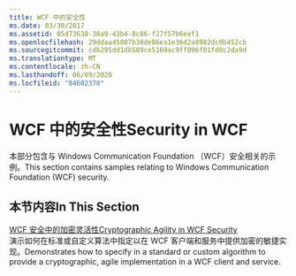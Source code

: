 ```yaml
---
title: WCF 中的安全性
ms.date: 03/30/2017
ms.assetid: 05d73638-30a9-43b4-8c86-f27f57b6eef1
ms.openlocfilehash: 29ddaa45807b30de86ea1e36d2a8982dc0b452cb
ms.sourcegitcommit: cdb295dd1db589ce5169ac9ff096f01fd0c2da9d
ms.translationtype: MT
ms.contentlocale: zh-CN
ms.lasthandoff: 06/09/2020
ms.locfileid: "84602370"
---
```

# <a name="security-in-wcf"></a><span data-ttu-id="75d61-102">WCF 中的安全性</span><span class="sxs-lookup"><span data-stu-id="75d61-102">Security in WCF</span></span>
<span data-ttu-id="75d61-103">本部分包含与 Windows Communication Foundation （WCF）安全相关的示例。</span><span class="sxs-lookup"><span data-stu-id="75d61-103">This section contains samples relating to Windows Communication Foundation (WCF) security.</span></span>  
  
## <a name="in-this-section"></a><span data-ttu-id="75d61-104">本节内容</span><span class="sxs-lookup"><span data-stu-id="75d61-104">In This Section</span></span>  
 [<span data-ttu-id="75d61-105">WCF 安全中的加密灵活性</span><span class="sxs-lookup"><span data-stu-id="75d61-105">Cryptographic Agility in WCF Security</span></span>](cryptographic-agility-in-wcf-security.md)  
 <span data-ttu-id="75d61-106">演示如何在标准或自定义算法中指定以在 WCF 客户端和服务中提供加密的敏捷实现。</span><span class="sxs-lookup"><span data-stu-id="75d61-106">Demonstrates how to specify in a standard or custom algorithm to provide a cryptographic, agile implementation in a WCF client and service.</span></span>
